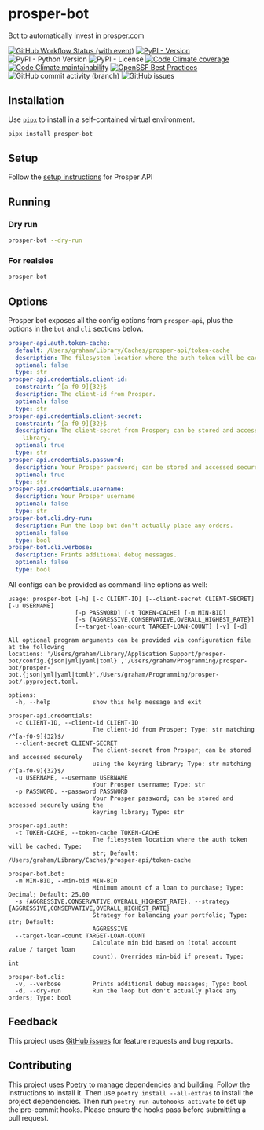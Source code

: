 # prosper-bot

Bot to automatically invest in prosper.com

[![GitHub Workflow Status (with event)](https://img.shields.io/github/actions/workflow/status/grahamtt/prosper-bot/build-and-release.yml?logo=github)](https://github.com/grahamtt/prosper-bot)
[![PyPI - Version](https://img.shields.io/pypi/v/prosper-bot?label=prosper-bot)](https://pypi.org/project/prosper-bot/)
![PyPI - Python Version](https://img.shields.io/pypi/pyversions/prosper-bot)
![PyPI - License](https://img.shields.io/pypi/l/prosper-bot)
[![Code Climate coverage](https://img.shields.io/codeclimate/coverage/grahamtt/prosper-bot?logo=codeclimate)](https://codeclimate.com/github/grahamtt/prosper-bot)
[![Code Climate maintainability](https://img.shields.io/codeclimate/maintainability-percentage/grahamtt/prosper-bot?logo=codeclimate)](https://codeclimate.com/github/grahamtt/prosper-bot)
[![OpenSSF Best Practices](https://www.bestpractices.dev/projects/8107/badge)](https://www.bestpractices.dev/projects/8107)
![GitHub commit activity (branch)](https://img.shields.io/github/commit-activity/m/grahamtt/prosper-bot?logo=github)
![GitHub issues](https://img.shields.io/github/issues-raw/grahamtt/prosper-bot?logo=github)

## Installation

Use [`pipx`](https://pypa.github.io/pipx/) to install in a self-contained virtual environment.

```bash
pipx install prosper-bot
```

## Setup

Follow the [setup instructions](https://github.com/grahamtt/prosper-api#setup) for Prosper API

## Running

### Dry run

```bash
prosper-bot --dry-run
```

### For realsies

```bash
prosper-bot
```

## Options

Prosper bot exposes all the config options from `prosper-api`, plus the options in the `bot` and `cli` sections below.

```yaml
prosper-api.auth.token-cache:
  default: /Users/graham/Library/Caches/prosper-api/token-cache
  description: The filesystem location where the auth token will be cached.
  optional: false
  type: str
prosper-api.credentials.client-id:
  constraint: ^[a-f0-9]{32}$
  description: The client-id from Prosper.
  optional: false
  type: str
prosper-api.credentials.client-secret:
  constraint: ^[a-f0-9]{32}$
  description: The client-secret from Prosper; can be stored and accessed securely using the keyring
    library.
  optional: true
  type: str
prosper-api.credentials.password:
  description: Your Prosper password; can be stored and accessed securely using the keyring library.
  optional: true
  type: str
prosper-api.credentials.username:
  description: Your Prosper username
  optional: false
  type: str
prosper-bot.cli.dry-run:
  description: Run the loop but don't actually place any orders.
  optional: false
  type: bool
prosper-bot.cli.verbose:
  description: Prints additional debug messages.
  optional: false
  type: bool
```

All configs can be provided as command-line options as well:

```
usage: prosper-bot [-h] [-c CLIENT-ID] [--client-secret CLIENT-SECRET] [-u USERNAME]
                   [-p PASSWORD] [-t TOKEN-CACHE] [-m MIN-BID]
                   [-s {AGGRESSIVE,CONSERVATIVE,OVERALL_HIGHEST_RATE}]
                   [--target-loan-count TARGET-LOAN-COUNT] [-v] [-d]

All optional program arguments can be provided via configuration file at the following
locations: '/Users/graham/Library/Application Support/prosper-
bot/config.{json|yml|yaml|toml}','/Users/graham/Programming/prosper-bot/prosper-
bot.{json|yml|yaml|toml}',/Users/graham/Programming/prosper-bot/.pyproject.toml.

options:
  -h, --help            show this help message and exit

prosper-api.credentials:
  -c CLIENT-ID, --client-id CLIENT-ID
                        The client-id from Prosper; Type: str matching /^[a-f0-9]{32}$/
  --client-secret CLIENT-SECRET
                        The client-secret from Prosper; can be stored and accessed securely
                        using the keyring library; Type: str matching /^[a-f0-9]{32}$/
  -u USERNAME, --username USERNAME
                        Your Prosper username; Type: str
  -p PASSWORD, --password PASSWORD
                        Your Prosper password; can be stored and accessed securely using the
                        keyring library; Type: str

prosper-api.auth:
  -t TOKEN-CACHE, --token-cache TOKEN-CACHE
                        The filesystem location where the auth token will be cached; Type:
                        str; Default: /Users/graham/Library/Caches/prosper-api/token-cache

prosper-bot.bot:
  -m MIN-BID, --min-bid MIN-BID
                        Minimum amount of a loan to purchase; Type: Decimal; Default: 25.00
  -s {AGGRESSIVE,CONSERVATIVE,OVERALL_HIGHEST_RATE}, --strategy {AGGRESSIVE,CONSERVATIVE,OVERALL_HIGHEST_RATE}
                        Strategy for balancing your portfolio; Type: str; Default:
                        AGGRESSIVE
  --target-loan-count TARGET-LOAN-COUNT
                        Calculate min bid based on (total account value / target loan
                        count). Overrides min-bid if present; Type: int

prosper-bot.cli:
  -v, --verbose         Prints additional debug messages; Type: bool
  -d, --dry-run         Run the loop but don't actually place any orders; Type: bool
```

## Feedback

This project uses [GitHub issues](https://github.com/grahamtt/prosper-bot/issues) for feature requests and bug reports.

## Contributing

This project uses [Poetry](https://python-poetry.org/docs/) to manage dependencies and building. Follow the instructions
to install it. Then use `poetry install --all-extras` to install the project dependencies. Then run `poetry run autohooks activate`
to set up the pre-commit hooks. Please ensure the hooks pass before submitting a pull request.

